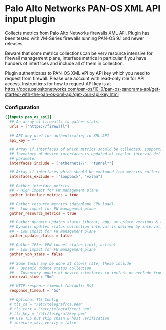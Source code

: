 # Palo Alto Networks PAN-OS XML API input plugin

Collects metrics from Palo Alto Networks firewalls XML API. Plugin has been tested with VM-Series firewalls running PAN-OS 9.1 and newer releases.

Beware that some metrics collections can be very resource intensive for firewall management plane, interface metrics in particular if you have hunders of interfaces and include all of them in collection.

Plugin authenticates to PAN-OS XML API by API key which you need to request from firewall. Please use account with read-only role for API access. Instructions for how to request API key is at https://docs.paloaltonetworks.com/pan-os/10-0/pan-os-panorama-api/get-started-with-the-pan-os-xml-api/get-your-api-key.html

### Configuration

```toml
[[inputs.pan_os_api]]
  ## An array of firewalls to gather stats.
  urls = ["https://firewall"]
  
  ## API key used for authenticating to XML API
  api_key = ""

  ## Array if interfaces of which metrics should be collected, supports * and ? wildcards.
  ## Inventory of device interfaces is updated at regular interval defined by slow_interval
  ## parameter
  interfaces_include = ["ethernet1/?", "tunnel*"]

  ## Array if interfaces which should be excluded from metrics collection, supports * and ?
  interfaces_exclude = ["loopback", "vxlan"]
  
  ## Gather interface metrics
  ## - High impact for FW management plane
  gather_interface_metrics = true

  ## Gather resource metrics (dataplane CPU load)
  ## - Low impact for FW management plane
  gather_resource_metrics = true

  ## Gather dynamic updates status (threat, app, av update versions & release dates)
  ## Dynamic updates status collection interval is defined by interval_slow parameter
  ## - Low impact for FW management plane
  gather_update_status = false

  ## Gather IPSec VPN tunnel states (init, active)
  ## - Low impact for FW management plane
  gather_vpn_state = false
  
  ## Some tasks may be done at slower rate, these include
  ## - Dynamic update status collection
  ## - Inventory update of device interfaces to include or exclude from collection
  interval_slow = "5m"

  ## HTTP response timeout (default: 5s)
  response_timeout = "5s"

  ## Optional TLS Config
  # tls_ca = "/etc/telegraf/ca.pem"
  # tls_cert = "/etc/telegraf/cert.pem"
  # tls_key = "/etc/telegraf/key.pem"
  ## Use TLS but skip chain & host verification
  # insecure_skip_verify = false
  ```
